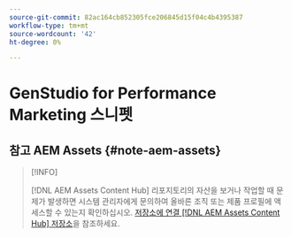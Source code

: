 ```yaml
---
source-git-commit: 82ac164cb852305fce206845d15f04c4b4395387
workflow-type: tm+mt
source-wordcount: '42'
ht-degree: 0%

---
```

# GenStudio for Performance Marketing 스니펫

## 참고 AEM Assets {#note-aem-assets}

>[!INFO]
>
>[!DNL AEM Assets Content Hub] 리포지토리의 자산을 보거나 작업할 때 문제가 발생하면 시스템 관리자에게 문의하여 올바른 조직 또는 제품 프로필에 액세스할 수 있는지 확인하십시오. [저장소에 연결 [!DNL AEM Assets Content Hub] 저장소](/help/user-guide/content/connect-aem-repo.md)을 참조하세요.
